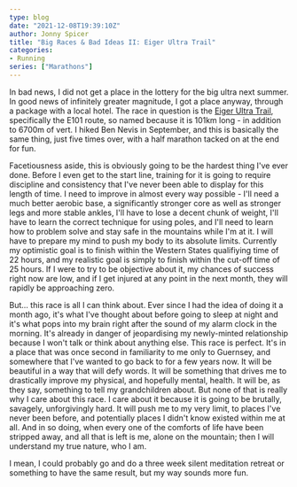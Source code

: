 ```yaml
---
type: blog
date: "2021-12-08T19:39:10Z"
author: Jonny Spicer
title: "Big Races & Bad Ideas II: Eiger Ultra Trail"
categories:
- Running
series: ["Marathons"]
---
```

In bad news, I did not get a place in the lottery for the big ultra next summer. In good news of infinitely greater magnitude, I got a place anyway, through a package with a local hotel. The race in question is the [Eiger Ultra Trail](https://www.eigerultratrail.ch/en/),
specifically the E101 route, so named because it is 101km long - in addition to 6700m of vert. I hiked Ben Nevis in September, and this is basically the same thing, just five times over, with a half marathon tacked on at the end for fun.

Facetiousness aside, this is obviously going to be the hardest thing I've ever done. Before I even get to the start line, training for it is going to require discipline and consistency that I've never been able to display for this length of time. I need to improve in almost
every way possible - I'll need a much better aerobic base, a significantly stronger core as well as stronger legs and more stable ankles, I'll have to lose a decent chunk of weight, I'll have to learn the correct technique for using poles, and I'll need to learn how to problem
solve and stay safe in the mountains while I'm at it. I will have to prepare my mind to push my body to its absolute limits. Currently my optimistic goal is to finish within the Western States qualifiying time of 22 hours, and my realistic goal is
simply to finish within the cut-off time of 25 hours. If I were to try to be objective about it, my chances of success right now are low, and if I get injured at any point in the next month, they will rapidly be approaching zero.

But... this race is all I can think about. Ever since I had the idea of doing it a month ago, it's what I've thought about before going to sleep at night and it's what pops into my brain right after the sound of my alarm clock in the morning. It's already in danger of jeopardising my newly-minted
relationship because I won't talk or think about anything else. This race is perfect. It's in a place that was once second in familiarity to me only to Guernsey, and somewhere that I've wanted to go back to for a few years now. It will be beautiful in a way that will defy words. It will be something
that drives me to drastically improve my physical, and hopefully mental, health. It will be, as they say, something to tell my grandchildren about. But none of that is really why I care about this race. I care about it because it is going to be brutally, savagely, unforgivingly hard. It will push me to
my very limit, to places I've never been before, and potentially places I didn't know existed within me at all. And in so doing, when every one of the comforts of life have been stripped away, and all that is left is me, alone on the mountain; then I will understand my true nature, who I am.

I mean, I could probably go and do a three week silent meditation retreat or something to have the same result, but my way sounds more fun.
